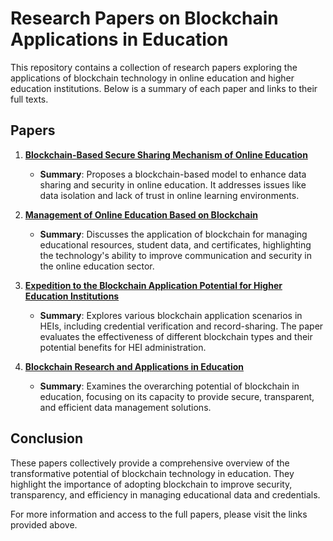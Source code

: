 # Research Papers on Blockchain Applications in Education

This repository contains a collection of research papers exploring the applications of blockchain technology in online education and higher education institutions. Below is a summary of each paper and links to their full texts.

## Papers

1. **[Blockchain-Based Secure Sharing Mechanism of Online Education](Blockchain%20Based%20Secure%20Sharing%20Mechanism%20of%20Online%20Education.pdf)**
   - **Summary**: Proposes a blockchain-based model to enhance data sharing and security in online education. It addresses issues like data isolation and lack of trust in online learning environments.

2. **[Management of Online Education Based on Blockchain](Management%20of%20Online%20Education%20Based%20on%20blockchain.pdf)**
   - **Summary**: Discusses the application of blockchain for managing educational resources, student data, and certificates, highlighting the technology's ability to improve communication and security in the online education sector.

3. **[Expedition to the Blockchain Application Potential for Higher Education Institutions](Expedition%20to%20the%20Blockchain%20Application%20Potential%20for%20Higher%20Education%20Institutions.pdf)**
   - **Summary**: Explores various blockchain application scenarios in HEIs, including credential verification and record-sharing. The paper evaluates the effectiveness of different blockchain types and their potential benefits for HEI administration.

4. **[Blockchain Research and Applications in Education](Blockchain%20Research%20and%20Applications.pdf)**
   - **Summary**: Examines the overarching potential of blockchain in education, focusing on its capacity to provide secure, transparent, and efficient data management solutions.

## Conclusion

These papers collectively provide a comprehensive overview of the transformative potential of blockchain technology in education. They highlight the importance of adopting blockchain to improve security, transparency, and efficiency in managing educational data and credentials.

For more information and access to the full papers, please visit the links provided above.
